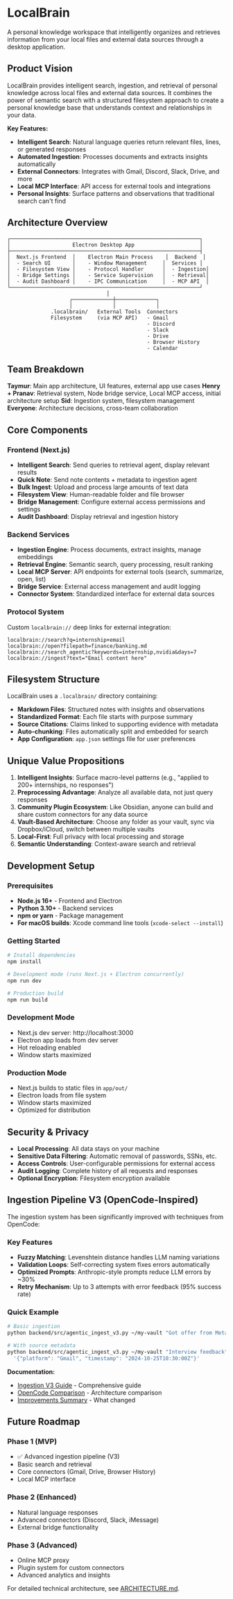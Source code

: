 # LocalBrain

A personal knowledge workspace that intelligently organizes and retrieves information from your local files and external data sources through a desktop application.

## Product Vision

LocalBrain provides intelligent search, ingestion, and retrieval of personal knowledge across local files and external data sources. It combines the power of semantic search with a structured filesystem approach to create a personal knowledge base that understands context and relationships in your data.

**Key Features:**
- **Intelligent Search**: Natural language queries return relevant files, lines, or generated responses
- **Automated Ingestion**: Processes documents and extracts insights automatically
- **External Connectors**: Integrates with Gmail, Discord, Slack, Drive, and more
- **Local MCP Interface**: API access for external tools and integrations
- **Personal Insights**: Surface patterns and observations that traditional search can't find

## Architecture Overview

```
┌─────────────────────────────────────────────────────────────┐
│                    Electron Desktop App                     │
├─────────────────────────────────────────────────────────────┤
│  Next.js Frontend  │    Electron Main Process    │  Backend  │
│  - Search UI       │    - Window Management     │  Services │
│  - Filesystem View │    - Protocol Handler      │  - Ingestion│
│  - Bridge Settings │    - Service Supervision   │  - Retrieval│
│  - Audit Dashboard │    - IPC Communication     │  - MCP API  │
└─────────────────────────────────────────────────────────────┘
                                │
                    ┌─────────────┼─────────────┐
                    │             │             │
              .localbrain/   External Tools  Connectors
              Filesystem     (via MCP API)   - Gmail
                                             - Discord
                                             - Slack
                                             - Drive
                                             - Browser History
                                             - Calendar
```

## Team Breakdown

**Taymur**: Main app architecture, UI features, external app use cases
**Henry + Pranav**: Retrieval system, Node bridge service, Local MCP access, initial architecture setup
**Sid**: Ingestion system, filesystem management
**Everyone**: Architecture decisions, cross-team collaboration

## Core Components

### Frontend (Next.js)
- **Intelligent Search**: Send queries to retrieval agent, display relevant results
- **Quick Note**: Send note contents + metadata to ingestion agent
- **Bulk Ingest**: Upload and process large amounts of text data
- **Filesystem View**: Human-readable folder and file browser
- **Bridge Management**: Configure external access permissions and settings
- **Audit Dashboard**: Display retrieval and ingestion history

### Backend Services
- **Ingestion Engine**: Process documents, extract insights, manage embeddings
- **Retrieval Engine**: Semantic search, query processing, result ranking
- **Local MCP Server**: API endpoints for external tools (search, summarize, open, list)
- **Bridge Service**: External access management and audit logging
- **Connector System**: Standardized interface for external data sources

### Protocol System
Custom `localbrain://` deep links for external integration:
```
localbrain://search?q=internship+email
localbrain://open?filepath=finance/banking.md
localbrain://search_agentic?keywords=internship,nvidia&days=7
localbrain://ingest?text="Email content here"
```

## Filesystem Structure

LocalBrain uses a `.localbrain/` directory containing:
- **Markdown Files**: Structured notes with insights and observations
- **Standardized Format**: Each file starts with purpose summary
- **Source Citations**: Claims linked to supporting evidence with metadata
- **Auto-chunking**: Files automatically split and embedded for search
- **App Configuration**: `app.json` settings file for user preferences

## Unique Value Propositions

1. **Intelligent Insights**: Surface macro-level patterns (e.g., "applied to 200+ internships, no responses")
2. **Preprocessing Advantage**: Analyze all available data, not just query responses
3. **Community Plugin Ecosystem**: Like Obsidian, anyone can build and share custom connectors for any data source
4. **Vault-Based Architecture**: Choose any folder as your vault, sync via Dropbox/iCloud, switch between multiple vaults
5. **Local-First**: Full privacy with local processing and storage
6. **Semantic Understanding**: Context-aware search and retrieval

## Development Setup

### Prerequisites
- **Node.js 16+** - Frontend and Electron
- **Python 3.10+** - Backend services
- **npm or yarn** - Package management
- **For macOS builds**: Xcode command line tools (`xcode-select --install`)

### Getting Started
```bash
# Install dependencies
npm install

# Development mode (runs Next.js + Electron concurrently)
npm run dev

# Production build
npm run build
```

### Development Mode
- Next.js dev server: http://localhost:3000
- Electron app loads from dev server
- Hot reloading enabled
- Window starts maximized

### Production Mode
- Next.js builds to static files in `app/out/`
- Electron loads from file system
- Window starts maximized
- Optimized for distribution

## Security & Privacy

- **Local Processing**: All data stays on your machine
- **Sensitive Data Filtering**: Automatic removal of passwords, SSNs, etc.
- **Access Controls**: User-configurable permissions for external access
- **Audit Logging**: Complete history of all requests and responses
- **Optional Encryption**: Filesystem encryption available

## Ingestion Pipeline V3 (OpenCode-Inspired)

The ingestion system has been significantly improved with techniques from OpenCode:

### Key Features
- **Fuzzy Matching**: Levenshtein distance handles LLM naming variations
- **Validation Loops**: Self-correcting system fixes errors automatically  
- **Optimized Prompts**: Anthropic-style prompts reduce LLM errors by ~30%
- **Retry Mechanism**: Up to 3 attempts with error feedback (95% success rate)

### Quick Example
```bash
# Basic ingestion
python backend/src/agentic_ingest_v3.py ~/my-vault "Got offer from Meta, $150k"

# With source metadata
python backend/src/agentic_ingest_v3.py ~/my-vault "Interview feedback" \
  '{"platform": "Gmail", "timestamp": "2024-10-25T10:30:00Z"}'
```

**Documentation:**
- [Ingestion V3 Guide](backend/INGESTION_V3.md) - Comprehensive guide
- [OpenCode Comparison](../OPENCODE_COMPARISON.md) - Architecture comparison
- [Improvements Summary](../IMPROVEMENTS_SUMMARY.md) - What changed

## Future Roadmap

### Phase 1 (MVP)
- ✅ Advanced ingestion pipeline (V3)
- Basic search and retrieval
- Core connectors (Gmail, Drive, Browser History)
- Local MCP interface

### Phase 2 (Enhanced)
- Natural language responses
- Advanced connectors (Discord, Slack, iMessage)
- External bridge functionality

### Phase 3 (Advanced)
- Online MCP proxy
- Plugin system for custom connectors
- Advanced analytics and insights

For detailed technical architecture, see [ARCHITECTURE.md](ARCHITECTURE.md).